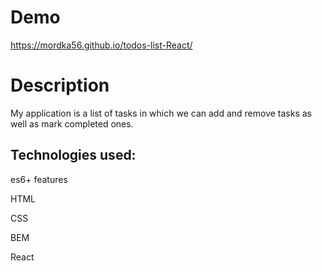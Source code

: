 # Demo
https://mordka56.github.io/todos-list-React/
# Description
My application is a list of tasks in which we can add and remove tasks as well as mark completed ones.

## Technologies used:
<p>es6+ features</p>
<p>HTML</p>
<p>CSS</p>
<p>BEM</p>
<p>React</p>